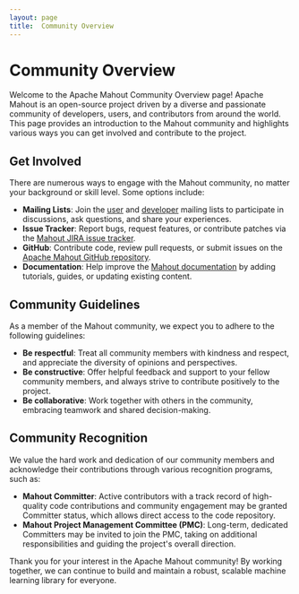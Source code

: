 ```yaml
---
layout: page
title:  Community Overview
---
```


# Community Overview

Welcome to the Apache Mahout Community Overview page! Apache Mahout is an open-source project driven by a diverse and passionate community of developers, users, and contributors from around the world. This page provides an introduction to the Mahout community and highlights various ways you can get involved and contribute to the project.

## Get Involved

There are numerous ways to engage with the Mahout community, no matter your background or skill level. Some options include:

- **Mailing Lists**: Join the [user](mailto:user-subscribe@mahout.apache.org) and [developer](mailto:dev-subscribe@mahout.apache.org) mailing lists to participate in discussions, ask questions, and share your experiences.
- **Issue Tracker**: Report bugs, request features, or contribute patches via the [Mahout JIRA issue tracker](https://issues.apache.org/jira/projects/MAHOUT/).
- **GitHub**: Contribute code, review pull requests, or submit issues on the [Apache Mahout GitHub repository](https://github.com/apache/mahout).
- **Documentation**: Help improve the [Mahout documentation](https://mahout.apache.org/docs/) by adding tutorials, guides, or updating existing content.

## Community Guidelines

As a member of the Mahout community, we expect you to adhere to the following guidelines:

- **Be respectful**: Treat all community members with kindness and respect, and appreciate the diversity of opinions and perspectives.
- **Be constructive**: Offer helpful feedback and support to your fellow community members, and always strive to contribute positively to the project.
- **Be collaborative**: Work together with others in the community, embracing teamwork and shared decision-making.

## Community Recognition

We value the hard work and dedication of our community members and acknowledge their contributions through various recognition programs, such as:

- **Mahout Committer**: Active contributors with a track record of high-quality code contributions and community engagement may be granted Committer status, which allows direct access to the code repository.
- **Mahout Project Management Committee (PMC)**: Long-term, dedicated Committers may be invited to join the PMC, taking on additional responsibilities and guiding the project's overall direction.

Thank you for your interest in the Apache Mahout community! By working together, we can continue to build and maintain a robust, scalable machine learning library for everyone.
